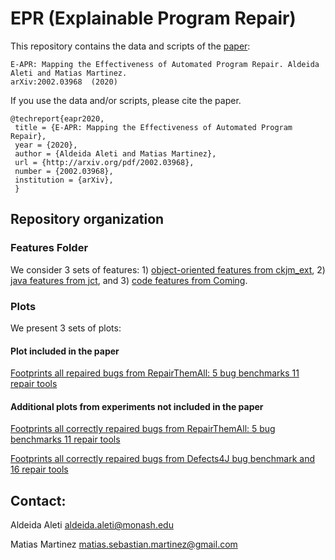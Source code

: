 # EPR (Explainable Program Repair)

This repository contains the data and scripts of the [paper](https://arxiv.org/abs/2002.03968 ):

```
E-APR: Mapping the Effectiveness of Automated Program Repair. Aldeida Aleti and Matias Martinez. 
arXiv:2002.03968  (2020)
```

If you use the data and/or scripts, please cite the paper. 

```
@techreport{eapr2020,
 title = {E-APR: Mapping the Effectiveness of Automated Program Repair},
 year = {2020},
 author = {Aldeida Aleti and Matias Martinez},
 url = {http://arxiv.org/pdf/2002.03968},
 number = {2002.03968},
 institution = {arXiv},
 }
```


## Repository organization

### Features Folder

We consider 3 sets of features: 1) [object-oriented features from ckjm_ext](features/oo_features.md), 2) [java features from jct](features/java_method_features.md), and 3) [code features from Coming](features/code_features.md).  

### Plots

We present 3 sets of plots:

#### Plot included in the paper
[Footprints all repaired bugs from RepairThemAll: 5 bug benchmarks 11 repair tools](plots/plots-RepairThemAll-all-patches-11-repair-tools/readme.md)

#### Additional plots from experiments not included in the paper

[Footprints all correctly repaired bugs from RepairThemAll: 5 bug benchmarks 11 repair tools](plots/plots-correctness-RepairThemAll-11-repair-tools/readme.md)


[Footprints all correctly repaired bugs from Defects4J bug benchmark and 16 repair tools](plots/plots-correctness-16-repair-tools/readme.md)


## Contact:

Aldeida Aleti <aldeida.aleti@monash.edu>

Matias Martinez <matias.sebastian.martinez@gmail.com>




